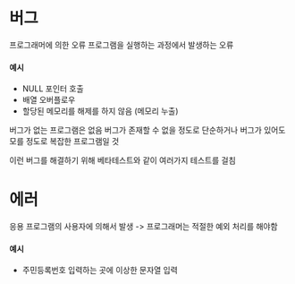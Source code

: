 # 버그

 프로그래머에 의한 오류
프로그램을 실행하는 과정에서 발생하는 오류

#### 예시

- NULL 포인터 호출
- 배열 오버플로우
- 할당된 메모리를 해제를 하지 않음 (메모리 누출)

버그가 없는 프로그램은 없음
버그가 존재할 수 없을 정도로 단순하거나 버그가 있어도 모를 정도로 복잡한 프로그램일 것

이런 버그를 해결하기 위해 베타테스트와 같이 여러가지 테스트를 걸침



# 에러

응용 프로그램의 사용자에 의해서 발생
-> 프로그래머는 적절한 예외 처리를 해야함

#### 예시

- 주민등록번호 입력하는 곳에 이상한 문자열 입력